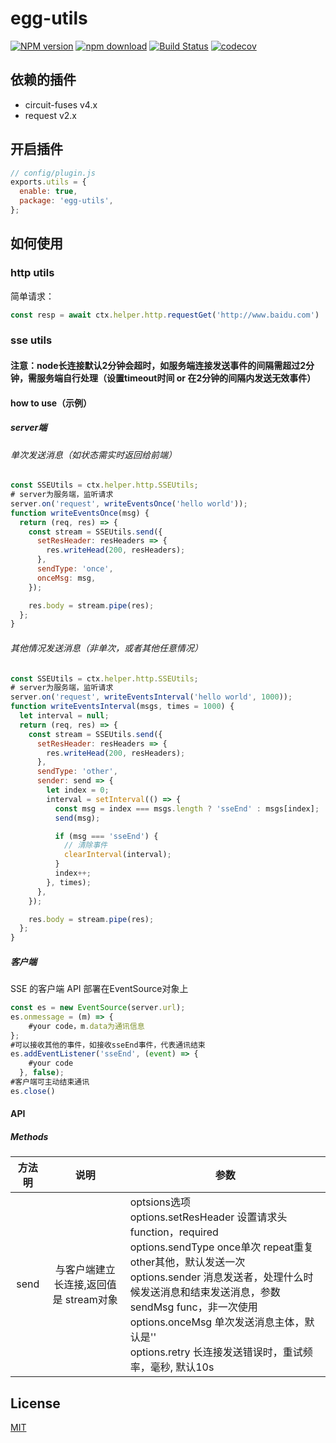 # egg-utils

[![NPM version][npm-image]][npm-url]
[![npm download][download-image]][download-url]
[![Build Status](https://www.travis-ci.org/deepexi/egg-utils.svg?branch=master)](https://www.travis-ci.org/deepexi/egg-utils)
[![codecov](https://codecov.io/gh/deepexi/egg-utils/branch/master/graph/badge.svg)](https://codecov.io/gh/deepexi/egg-utils)

[npm-image]: https://img.shields.io/npm/v/@taccisum/egg-utils.svg
[npm-url]: https://www.npmjs.com/package/@taccisum/egg-utils
[download-image]: https://img.shields.io/npm/dm/@taccisum/egg-utils.svg
[download-url]: https://www.npmjs.com/package/@taccisum/egg-utils

## 依赖的插件

- circuit-fuses v4.x
- request v2.x

## 开启插件

```js
// config/plugin.js
exports.utils = {
  enable: true,
  package: 'egg-utils',
};
```

## 如何使用

### http utils

简单请求：

```js
const resp = await ctx.helper.http.requestGet('http://www.baidu.com')
```
### sse utils

#### 注意：node长连接默认2分钟会超时，如服务端连接发送事件的间隔需超过2分钟，需服务端自行处理（设置timeout时间 or 在2分钟的间隔内发送无效事件）

#### how to use（示例）

##### server端
###### 单次发送消息（如状态需实时返回给前端）
```js
const SSEUtils = ctx.helper.http.SSEUtils;
# server为服务端，监听请求
server.on('request', writeEventsOnce('hello world'));
function writeEventsOnce(msg) {
  return (req, res) => {
    const stream = SSEUtils.send({
      setResHeader: resHeaders => {
        res.writeHead(200, resHeaders);
      },
      sendType: 'once',
      onceMsg: msg,
    });

    res.body = stream.pipe(res);
  };
}
```
###### 其他情况发送消息（非单次，或者其他任意情况）
```js
const SSEUtils = ctx.helper.http.SSEUtils;
# server为服务端，监听请求
server.on('request', writeEventsInterval('hello world', 1000));
function writeEventsInterval(msgs, times = 1000) {
  let interval = null;
  return (req, res) => {
    const stream = SSEUtils.send({
      setResHeader: resHeaders => {
        res.writeHead(200, resHeaders);
      },
      sendType: 'other',
      sender: send => {
        let index = 0;
        interval = setInterval(() => {
          const msg = index === msgs.length ? 'sseEnd' : msgs[index];
          send(msg);

          if (msg === 'sseEnd') {
            // 清除事件
            clearInterval(interval);
          }
          index++;
        }, times);
      },
    });

    res.body = stream.pipe(res);
  };
}
```

##### 客户端
SSE 的客户端 API 部署在EventSource对象上
```js 
const es = new EventSource(server.url);
es.onmessage = (m) => {
    #your code，m.data为通讯信息
};
#可以接收其他的事件，如接收sseEnd事件，代表通讯结束
es.addEventListener('sseEnd', (event) => {
    #your code 
  }, false);
#客户端可主动结束通讯
es.close()
```
#### API
##### Methods
|   方法明   | 说明 | 参数 |
| :--: | :--: | ---- |
| send | 与客户端建立长连接,返回值是 stream对象 | optsions选项<br />options.setResHeader 设置请求头function，required<br />options.sendType once单次 repeat重复 other其他，默认发送一次<br />options.sender 消息发送者，处理什么时候发送消息和结束发送消息，参数sendMsg func，非一次使用<br />options.onceMsg 单次发送消息主体，默认是''<br />options.retry 长连接发送错误时，重试频率，毫秒, 默认10s |



## License

[MIT](LICENSE)
